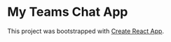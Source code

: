 # My Teams Chat App

This project was bootstrapped with [Create React App](https://github.com/facebook/create-react-app).

